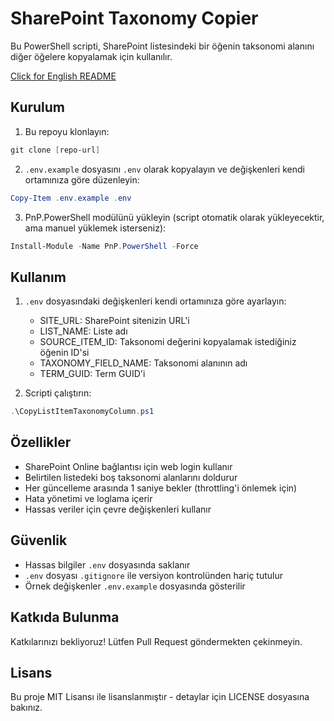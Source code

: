 # SharePoint Taxonomy Copier

Bu PowerShell scripti, SharePoint listesindeki bir öğenin taksonomi alanını diğer öğelere kopyalamak için kullanılır.

[Click for English README](README.md)

## Kurulum

1. Bu repoyu klonlayın:
```powershell
git clone [repo-url]
```

2. `.env.example` dosyasını `.env` olarak kopyalayın ve değişkenleri kendi ortamınıza göre düzenleyin:
```powershell
Copy-Item .env.example .env
```

3. PnP.PowerShell modülünü yükleyin (script otomatik olarak yükleyecektir, ama manuel yüklemek isterseniz):
```powershell
Install-Module -Name PnP.PowerShell -Force
```

## Kullanım

1. `.env` dosyasındaki değişkenleri kendi ortamınıza göre ayarlayın:
   - SITE_URL: SharePoint sitenizin URL'i
   - LIST_NAME: Liste adı
   - SOURCE_ITEM_ID: Taksonomi değerini kopyalamak istediğiniz öğenin ID'si
   - TAXONOMY_FIELD_NAME: Taksonomi alanının adı
   - TERM_GUID: Term GUID'i

2. Scripti çalıştırın:
```powershell
.\CopyListItemTaxonomyColumn.ps1
```

## Özellikler

- SharePoint Online bağlantısı için web login kullanır
- Belirtilen listedeki boş taksonomi alanlarını doldurur
- Her güncelleme arasında 1 saniye bekler (throttling'i önlemek için)
- Hata yönetimi ve loglama içerir
- Hassas veriler için çevre değişkenleri kullanır

## Güvenlik

- Hassas bilgiler `.env` dosyasında saklanır
- `.env` dosyası `.gitignore` ile versiyon kontrolünden hariç tutulur
- Örnek değişkenler `.env.example` dosyasında gösterilir

## Katkıda Bulunma

Katkılarınızı bekliyoruz! Lütfen Pull Request göndermekten çekinmeyin.

## Lisans

Bu proje MIT Lisansı ile lisanslanmıştır - detaylar için LICENSE dosyasına bakınız.
